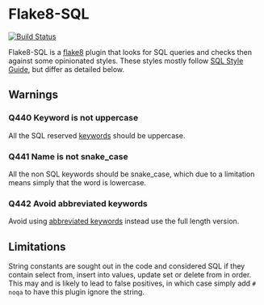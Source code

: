 # Flake8-SQL

[![Build Status](https://travis-ci.org/pgjones/flake8-sql.svg?branch=master)](https://travis-ci.org/pgjones/flake8-sql)

Flake8-SQL is a [flake8](http://flake8.readthedocs.org/en/latest/)
plugin that looks for SQL queries and checks then against some
opinionated styles. These styles mostly follow [SQL Style
Guide](http://www.sqlstyle.guide/), but differ as detailed below.

## Warnings

### Q440 Keyword is not uppercase

All the SQL reserved
[keywords](https://github.com/PyCQA/flake8-import-order/blob/master/flake8_sql/keywords.py)
should be uppercase.

### Q441 Name is not snake_case

All the non SQL keywords should be snake_case, which due to a
limitation means simply that the word is lowercase.

### Q442 Avoid abbreviated keywords

Avoid using [abbreviated
keywords](https://github.com/PyCQA/flake8-import-order/blob/master/flake8_sql/keywords.py)
instead use the full length version.

## Limitations

String constants are sought out in the code and considered SQL if they
contain select from, insert into values, update set or delete from in
order. This may and is likely to lead to false positives, in which
case simply add `# noqa` to have this plugin ignore the string.

